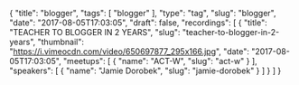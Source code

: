 {
  "title": "blogger",
  "tags": [
    "blogger"
  ],
  "type": "tag",
  "slug": "blogger",
  "date": "2017-08-05T17:03:05",
  "draft": false,
  "recordings": [
    {
      "title": "TEACHER TO BLOGGER IN 2 YEARS",
      "slug": "teacher-to-blogger-in-2-years",
      "thumbnail": "https://i.vimeocdn.com/video/650697877_295x166.jpg",
      "date": "2017-08-05T17:03:05",
      "meetups": [
        {
          "name": "ACT-W",
          "slug": "act-w"
        }
      ],
      "speakers": [
        {
          "name": "Jamie Dorobek",
          "slug": "jamie-dorobek"
        }
      ]
    }
  ]
}